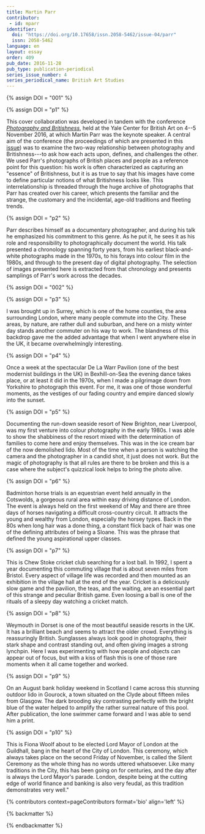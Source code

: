 ```yaml
---
title: Martin Parr
contributor:
 - id: mparr
identifier:
  doi: "https://doi.org/10.17658/issn.2058-5462/issue-04/parr"
  issn: 2058-5462
language: en
layout: essay
order: 409
pub_date: 2016-11-28
pub_type: publication-periodical
series_issue_number: 4
series_periodical_name: British Art Studies
---
```


{% assign DOI = "001" %}

{% assign DOI = "p1" %}

This cover collaboration was developed in tandem with the conference *[Photography and Britishness](http://britishart.yale.edu/research/research-programs/conference-photography-and-britishness)*, held at the Yale Center for British Art on 4--5 November 2016, at which Martin Parr was the keynote speaker. A central aim of the conference (the proceedings of which are presented in this [issue](https://doi.org/10.17658/issn.2058-5462/issue-04/pbconference)) was to examine the two-way relationship between photography and Britishness---to ask how each acts upon, defines, and challenges the other. We used Parr's photographs of British places and people as a reference point for this question: his work is often characterized as capturing an "essence" of Britishness, but it is as true to say that his images have come to define particular notions of what Britishness looks like. This interrelationship is threaded through the huge archive of photographs that Parr has created over his career, which presents the familiar and the strange, the customary and the incidental, age-old traditions and fleeting trends.

{% assign DOI = "p2" %}

Parr describes himself as a documentary photographer, and during his talk he emphasized his commitment to this genre. As he put it, he sees it as his role and responsibility to photographically document the world. His talk presented a chronology spanning forty years, from his earliest black-and-white photographs made in the 1970s, to his forays into colour film in the 1980s, and through to the present day of digital photography. The selection of images presented here is extracted from that chronology and presents samplings of Parr's work across the decades.

{% assign DOI = "002" %}

{% assign DOI = "p3" %}

I was brought up in Surrey, which is one of the home counties, the area surrounding London, where many people commute into the City. These areas, by nature, are rather dull and suburban, and here on a misty winter day stands another commuter on his way to work. The blandness of this backdrop gave me the added advantage that when I went anywhere else in the UK, it became overwhelmingly interesting.

{% assign DOI = "p4" %}

Once a week at the spectacular De La Warr Pavilion (one of the best modernist buildings in the UK) in Bexhill-on-Sea the evening dance takes place, or at least it did in the 1970s, when I made a pilgrimage down from Yorkshire to photograph this event. For me, it was one of those wonderful moments, as the vestiges of our fading country and empire danced slowly into the sunset.

{% assign DOI = "p5" %}

Documenting the run-down seaside resort of New Brighton, near Liverpool, was my first venture into colour photography in the early 1980s. I was able to show the shabbiness of the resort mixed with the determination of families to come here and enjoy themselves. This was in the ice cream bar of the now demolished lido. Most of the time when a person is watching the camera and the photographer in a candid shot, it just does not work. But the magic of photography is that all rules are there to be broken and this is a case where the subject's quizzical look helps to bring the photo alive.

{% assign DOI = "p6" %}

Badminton horse trials is an equestrian event held annually in the Cotswolds, a gorgeous rural area within easy driving distance of London. The event is always held on the first weekend of May and there are three days of horses navigating a difficult cross-country circuit. It attracts the young and wealthy from London, especially the horsey types. Back in the 80s when long hair was a done thing, a constant flick back of hair was one of the defining attributes of being a Sloane. This was the phrase that defined the young aspirational upper classes.

{% assign DOI = "p7" %}

This is Chew Stoke cricket club searching for a lost ball. In 1992, I spent a year documenting this commuting village that is about seven miles from Bristol. Every aspect of village life was recorded and then mounted as an exhibition in the village hall at the end of the year. Cricket is a deliciously slow game and the pavilion, the teas, and the waiting, are an essential part of this strange and peculiar British game. Even loosing a ball is one of the rituals of a sleepy day watching a cricket match.

{% assign DOI = "p8" %}

Weymouth in Dorset is one of the most beautiful seaside resorts in the UK. It has a brilliant beach and seems to attract the older crowd. Everything is reassuringly British. Sunglasses always look good in photographs, their stark shape and contrast standing out, and often giving images a strong lynchpin. Here I was experimenting with how people and objects can appear out of focus, but with a kiss of flash this is one of those rare moments when it all came together and worked.

{% assign DOI = "p9" %}

On an August bank holiday weekend in Scotland I came across this stunning outdoor lido in Gourock, a town situated on the Clyde about fifteen miles from Glasgow. The dark brooding sky contrasting perfectly with the bright blue of the water helped to amplify the rather surreal nature of this pool. After publication, the lone swimmer came forward and I was able to send him a print.

{% assign DOI = "p10" %}

This is Fiona Woolf about to be elected Lord Mayor of London at the Guildhall, bang in the heart of the City of London. This ceremony, which always takes place on the second Friday of November, is called the Silent Ceremony as the whole thing has no words uttered whatsoever. Like many traditions in the City, this has been going on for centuries, and the day after is always the Lord Mayor's parade. London, despite being at the cutting edge of world finance and banking is also very feudal, as this tradition demonstrates very well."

{% contributors context=pageContributors format='bio' align='left' %}

{% backmatter %}

{% endbackmatter %}
